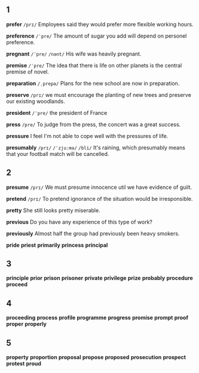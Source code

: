 ## 1
**prefer** 
`/prɪ/`
Employees said they would prefer more flexible working hours.

**preference** 
`/ˈpre/`
The amount of sugar you add will depend on personel preference.

**pregnant** 
`/ˈpre/` `/nənt/`
His wife was heavily pregnant.

**premise** 
`/ˈpre/`
The idea that there is life on other planets is the central premise of novel.

**preparation** 
`/ˌprepə/`
Plans for the new school are now in preparation.

**preserve** 
`/prɪ/`
we must encourage the planting of new trees and preserve our existing woodlands.

**president** 
`/ˈpre/`
the president of France

**press** 
`/pre/`
To judge from the press, the concert was a great success.

**pressure** 
I feel I'm not able to cope well with the pressures of life.

**presumably** 
`/prɪ/` `/ˈzjuːmə/` `/bli/`
It's raining, which presumably means that your football match will be cancelled.

## 2
**presume** 
`/prɪ/`
We must presume innocence util we have evidence of guilt.

**pretend** 
`/prɪ/`
To pretend ignorance of the situation would be irresponsible.

**pretty** 
She still looks pretty miserable.

**previous** 
Do you have any experience of this type of work?

**previously** 
Almost half the group had previously been heavy smokers.

**pride** 
**priest** 
**primarily** 
**princess** 
**principal** 

## 3
**principle** 
**prior** 
**prison** 
**prisoner** 
**private** 
**privilege** 
**prize** 
**probably** 
**procedure** 
**proceed** 

## 4
**proceeding** 
**process** 
**profile** 
**programme** 
**progress** 
**promise** 
**prompt** 
**proof** 
**proper** 
**properly** 

## 5
**property** 
**proportion** 
**proposal** 
**propose** 
**proposed** 
**prosecution** 
**prospect** 
**protest** 
**proud** 